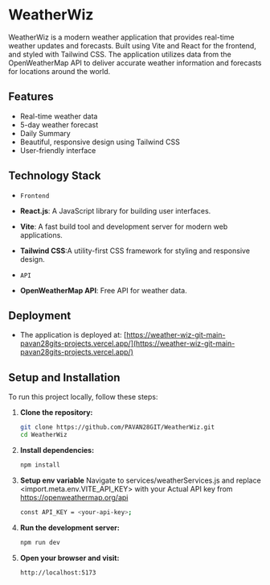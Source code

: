 # WeatherWiz

WeatherWiz is a modern weather application that provides real-time weather updates and forecasts. Built using Vite and React for the frontend, and styled with Tailwind CSS. The application utilizes data from the OpenWeatherMap API to deliver accurate weather information and forecasts for locations around the world.

## Features

- Real-time weather data
- 5-day weather forecast
- Daily Summary
- Beautiful, responsive design using Tailwind CSS
- User-friendly interface


## Technology Stack

- `Frontend`
- **React.js**: A JavaScript library for building user interfaces.
- **Vite**: A fast build tool and development server for modern web applications.
- **Tailwind CSS**:A utility-first CSS framework for styling and responsive design.

- `API`
- **OpenWeatherMap API**: Free API for weather data.


## Deployment
  - The application is deployed at: [https://weather-wiz-git-main-pavan28gits-projects.vercel.app/](https://weather-wiz-git-main-pavan28gits-projects.vercel.app/)

## Setup and Installation

To run this project locally, follow these steps:

1. **Clone the repository:**
   ```sh
   git clone https://github.com/PAVAN28GIT/WeatherWiz.git
   cd WeatherWiz
   ```

2. **Install dependencies:**
   ```sh
   npm install
   ```
3. **Setup env variable**
   Navigate to services/weatherServices.js and replace <import.meta.env.VITE_API_KEY> with your Actual API key from https://openweathermap.org/api
   ```sh
   const API_KEY = <your-api-key>;
   ```

5. **Run the development server:**
   ```sh
   npm run dev
   ```
6. **Open your browser and visit:**
   ```
   http://localhost:5173
   ```


